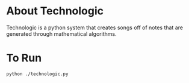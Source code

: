 About Technologic
========

Technologic is a python system that creates songs off of notes that are generated through mathematical algorithms.


To Run
========
```bash
python ./technologic.py
```